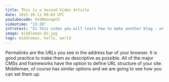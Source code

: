 ```yaml
---
title: This is a Second Video Article
date: 2015-10-11 09:03 UTC
youtubecode: VoVMmosapCU
videotime: "13:26"
introtext: "In this video you will learn how to make another blog - or article type with Middleman. Also I will show you how to make article generators for those article types."
image: middleman-02.jpg
tags: middleman, hello, world
---
```


Permalinks are the URLs you see in the address bar of your browser. It is good practice to make them as descriptive as possible. All of the major CMSs and frameworks have the option to define URL structure of your site. Middleman, of course has similar options and we are going to see how you can set them up.
